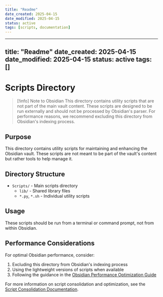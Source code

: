 ```yaml
---
title: "Readme"
date_created: 2025-04-15
date_modified: 2025-04-15
status: active
tags: [scripts, documentation]
---
```


---
title: "Readme"
date_created: 2025-04-15
date_modified: 2025-04-15
status: active
tags: []
---

# Scripts Directory

> [!info] Note to Obsidian
> This directory contains utility scripts that are not part of the main vault content.
> These scripts are designed to be run externally and should not be processed by Obsidian's parser.
> For performance reasons, we recommend excluding this directory from Obsidian's indexing process.

## Purpose

This directory contains utility scripts for maintaining and enhancing the Obsidian vault. These scripts are not meant to be part of the vault's content but rather tools to help manage it.

## Directory Structure

- `Scripts/` - Main scripts directory
  - `lib/` - Shared library files
  - `*.py`, `*.sh` - Individual utility scripts

## Usage

These scripts should be run from a terminal or command prompt, not from within Obsidian.

## Performance Considerations

For optimal Obsidian performance, consider:

1. Excluding this directory from Obsidian's indexing process
2. Using the lightweight versions of scripts when available
3. Following the guidance in the [Obsidian Performance Optimization Guide](../Documentation/System/obsidian_performance_guide.md)

For more information on script consolidation and optimization, see the [Script Consolidation Documentation](../Documentation/System/script_consolidation_README.md).